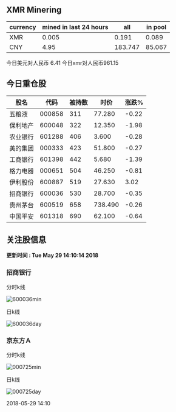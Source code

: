 ## XMR Minering

|currency|mined in last 24 hours|all|in pool|
|---|---|---|---|
|XMR|0.005|0.191|0.089|
|CNY|4.95|183.747|85.067|

今日美元对人民币 6.41	今日xmr对人民币961.15


## 今日重仓股 

|股名|代码|被持数|时价|涨跌%|
|---|---|---|---|---|
|五粮液|000858|311|77.280|-0.22|
|保利地产|600048|322|12.350|-1.98|
|农业银行|601288|406|3.600|-0.28|
|美的集团|000333|423|51.800|-0.27|
|工商银行|601398|442|5.680|-1.39|
|格力电器|000651|504|46.250|-0.81|
|伊利股份|600887|519|27.630|3.02|
|招商银行|600036|530|28.700|-0.35|
|贵州茅台|600519|658|738.490|-0.26|
|中国平安|601318|690|62.100|-0.64|

## 关注股信息
**更新时间 : Tue May 29 14:10:14 2018**
### 招商银行 
分时k线

![600036min](http://image.sinajs.cn/newchart/min/n/sh600036.gif)

日k线

![600036day](http://image.sinajs.cn/newchart/daily/n/sh600036.gif)

### 京东方Ａ 
分时k线

![000725min](http://image.sinajs.cn/newchart/min/n/sz000725.gif)

日k线

![000725day](http://image.sinajs.cn/newchart/daily/n/sz000725.gif)

2018-05-29 14:10